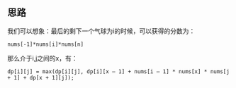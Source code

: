 ## 思路

我们可以想象：最后的剩下一个气球为i的时候，可以获得的分数为：

``` nums[-1]*nums[i]*nums[n] ```

那么介于i,j之间的x，有：

```
dp[i][j] = max(dp[i][j], dp[i][x – 1] + nums[i – 1] * nums[x] * nums[j + 1] + dp[x + 1][j]);
```

